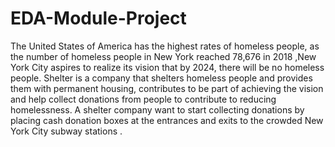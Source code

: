 # EDA-Module-Project
The United States of America has the highest rates of homeless people, as the number of homeless people in New York reached 78,676 in 2018 ,New York City aspires to realize its vision that by 2024, there will be no homeless people.
Shelter is a company that shelters homeless people and provides them with permanent housing, contributes to be part of achieving the vision and help collect donations from people to contribute to reducing homelessness. A shelter company want to start collecting donations by placing cash donation boxes at the entrances and exits to the crowded New York City subway stations .
